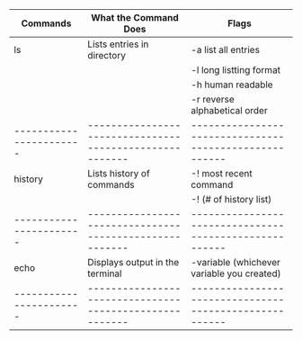 |       Commands        |                  What the Command Does                |                           Flags                      |
|---------------------- |-------------------------------------------------------|------------------------------------------------------|
|          ls           |              Lists entries in directory               |                     -a list all entries              |
|                       |                                                       |                     -l long listting format          |
|                       |                                                       |                     -h human readable                |
|                       |                                                       |                     -r reverse alphabetical order    |
|-----------------------|-------------------------------------------------------|------------------------------------------------------|
|        history        |              Lists history of commands                |                     -! most recent command           |
|                       |                                                       |                     -! (# of history list)           |
|-----------------------|-------------------------------------------------------|------------------------------------------------------|
|       echo            |              Displays output in the terminal          |           -variable (whichever variable you created) |
|-----------------------|-------------------------------------------------------|------------------------------------------------------|
